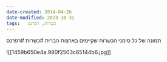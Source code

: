 ```yaml
---
date-created: 2014-04-26
date-modified: 2023-10-31
tags:   כשרות, רפרנס
---
```


תמונה של כל סימני הכשרות שקיימים בארצות הברית #כשרות #רפרנס

![[1459b650e4a.980f2503c65144b6.jpg]]

